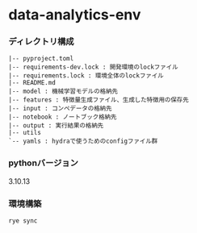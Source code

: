 # data-analytics-env

### ディレクトリ構成

```.
|-- pyproject.toml
|-- requirements-dev.lock : 開発環境のlockファイル
|-- requirements.lock : 環境全体のlockファイル
|-- README.md
|-- model : 機械学習モデルの格納先
|-- features : 特徴量生成ファイル、生成した特徴用の保存先
|-- input : コンペデータの格納先
|-- notebook : ノートブック格納先
|-- output : 実行結果の格納先
|-- utils
`-- yamls : hydraで使うためのconfigファイル群
```

### pythonバージョン
3.10.13

### 環境構築
```sh
rye sync
```

